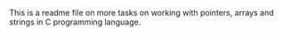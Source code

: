 This is a readme file on more tasks on working with pointers, arrays and strings in C programming language.
